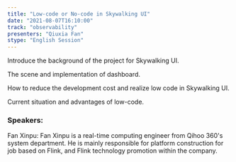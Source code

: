 ```yaml
---
title: "Low-code or No-code in Skywalking UI"
date: "2021-08-07T16:10:00" 
track: "observability"
presenters: "Qiuxia Fan"
stype: "English Session"
---
```

Introduce the background of the project for Skywalking UI.
 

 The scene and implementation of dashboard.
 

 How to reduce the development cost and realize low code in Skywalking UI.
 

 Current situation and advantages of low-code.
 ### Speakers: 
 Fan Xinpu: Fan Xinpu is a real-time computing engineer from Qihoo 360's system department. He is mainly responsible for platform construction for job based on Flink, and Flink technology promotion within the company.